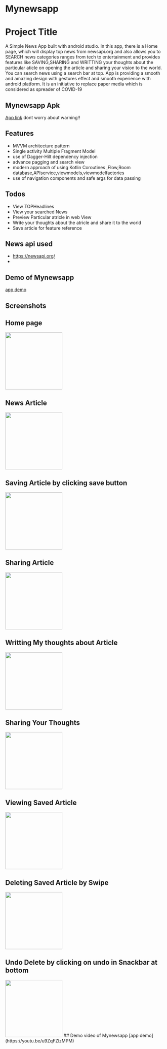 # Mynewsapp
# Project Title

A Simple News App built with android studio. In this app, there is a Home page, which will display top news from newsapi.org and also allows you to SEARCH news categories ranges from tech to entertainment and provides features like SAVING,SHARING and WRITTING your thoughts about the particular aticle on opening the article and sharing your vision to the world. You can search news using a search bar at top. App is providing a smooth and amazing design with gestures effect and smooth experience with android  platform.
It is an initiative to replace paper media which is considered as spreader of COVID-19
## Mynewsapp Apk
[App link](https://drive.google.com/file/d/1itEOtodxGIL7eEvded6YHpXaQI6y6Gxm/view?usp=sharing)
dont worry about warning!!

## Features

- MVVM architecture pattern
- Single activity Multiple Fragment Model
- use of Dagger-Hilt dependency injection
- advance pagging and search view
- modern approach of using Kotlin Coroutines ,Flow,Room database,APIservice,viewmodels,viewmodelfactories
- use of navigation components and safe args for data passing
## Todos

- View TOPHeadlines
- View your searched News
- Preview Particular atricle in web View
- Write your thoughts about the atricle and share it to the world
- Save article for feature reference
## News api used
- https://newsapi.org/
- 
 ## Demo of Mynewsapp
[app demo](https://youtu.be/u9ZqFZlzMPM)

## Screenshots

## Home page
<img src="https://user-images.githubusercontent.com/103620871/164393913-414d60e0-e2c3-4d8c-9aab-575b08c9eabe.jpeg" width="180">

## News Article
<img src="https://user-images.githubusercontent.com/103620871/164394224-4a6c524e-8ee9-4dbd-b0c5-dc397a32d811.jpeg" width="180">


## Saving Article by clicking save button
<img src="https://user-images.githubusercontent.com/103620871/164394180-1a85a3e8-6743-4ec5-a3b5-60b717884b2b.jpeg" width="180">

## Sharing Article
<img src="https://user-images.githubusercontent.com/103620871/164394294-5b77a4ee-0a1d-4445-b3c1-d8828d4404d8.jpeg" width="180">

## Writting My thoughts about Article
<img src="https://user-images.githubusercontent.com/103620871/164394416-cd666a3b-98c4-4ce7-89b8-0baec67a7924.jpeg" width="180">

## Sharing Your Thoughts
<img src="https://user-images.githubusercontent.com/103620871/164394531-9630a12a-344e-4242-af05-cd74218b6ba8.jpeg" width="180">

## Viewing Saved Article
<img src="https://user-images.githubusercontent.com/103620871/164394592-96e2796c-3aad-4f5f-8721-edba4db93d08.jpeg" width="180">

## Deleting Saved Article by Swipe
<img src="https://user-images.githubusercontent.com/103620871/164394617-a05698ce-3b64-43c2-9ad4-5fcbef2fc855.jpeg" width="180">

## Undo Delete by clicking on undo in Snackbar at bottom
<img src="https://user-images.githubusercontent.com/103620871/164394662-7721cee4-9281-48aa-9bcf-bb5dc82ac78e.jpeg" width="180">
## Demo video of Mynewsapp
[app demo](https://youtu.be/u9ZqFZlzMPM)




